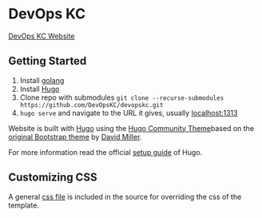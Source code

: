 # DevOps KC

[DevOps KC Website](https://devopskc.com/)

## Getting Started

1. Install [golang](golang)
1. Install [Hugo](hugo)
1. Clone repo with submodules `git clone --recurse-submodules https://github.com/DevOpsKC/devopskc.git`
1. `hugo serve` and navigate to the URL it gives, usually [localhost:1313](//localhost:1313)

Website is built with [Hugo](hugo) using the [Hugo Community Theme](//github.com/barkerd427/hugo-community-theme)based on the [original Bootstrap theme](//github.com/IronSummitMedia/startbootstrap-agency) by [David Miller](//github.com/davidtmiller).

For more information read the official [setup guide](//gohugo.io/overview/installing/) of Hugo.

## Customizing CSS

A general [css file](static/css/devopskc.css) is included in the source for overriding the css of the template.

[hugo]: https://gethugo.io/
[golang]: https://golang.org/

